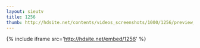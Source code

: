 ```yaml
---
layout: sieutv
title: 1256
thumb: http://hdsite.net/contents/videos_screenshots/1000/1256/preview_360p.mp4.jpg
---
```

{% include iframe src='http://hdsite.net/embed/1256' %}
 
